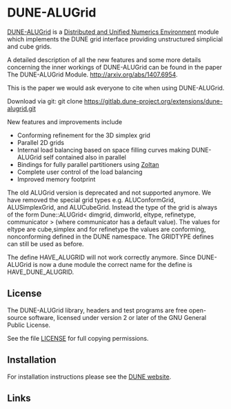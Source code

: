 DUNE-ALUGrid
============

[DUNE-ALUGrid][0] is a [Distributed and Unified Numerics Environment][1]
module which implements the DUNE grid interface
providing unstructured simplicial and cube grids.

A detailed description of all the new features and some more
details concerning the inner workings of DUNE-ALUGrid can be found
in the paper The DUNE-ALUGrid Module. http://arxiv.org/abs/1407.6954.

This is the paper we would ask everyone to cite when using DUNE-ALUGrid.

Download via git:
git clone https://gitlab.dune-project.org/extensions/dune-alugrid.git

New features and improvements include

  *  Conforming refinement for the 3D simplex grid
  *  Parallel 2D grids
  *  Internal load balancing based on space filling curves
     making DUNE-ALUGrid self contained also in parallel
  *  Bindings for fully parallel partitioners using [Zoltan][3]
  *  Complete user control of the load balancing
  *  Improved memory footprint

The old ALUGrid version is deprecated and not supported anymore.
We have removed the special grid types e.g. ALUConformGrid, ALUSimplexGrid, and ALUCubeGrid.
Instead the type of the grid is always of the form
Dune::ALUGrid< dimgrid, dimworld, eltype, refinetype, communicator > (where communicator has a default value). The values for eltype are cube,simplex and for refinetype the values are conforming, nonconforming defined in the DUNE namespace.
The GRIDTYPE defines can still be used as before.

The define HAVE_ALUGRID will not work correctly anymore. Since DUNE-ALUGrid is now
a dune module the correct name for the define is HAVE_DUNE_ALUGRID.

License
-------

The DUNE-ALUGrid library, headers and test programs are free open-source software,
licensed under version 2 or later of the GNU General Public License.

See the file [LICENSE][4] for full copying permissions.

Installation
------------

For installation instructions please see the [DUNE website][2].

Links
-----

 [0]: http://www.dune-project.org/extensions/dune-alugrid
 [1]: http://www.dune-project.org
 [2]: http://www.dune-project.org/doc/installation-notes.html
 [3]: http://www.cs.sandia.gov/Zoltan/
 [4]: LICENSE
